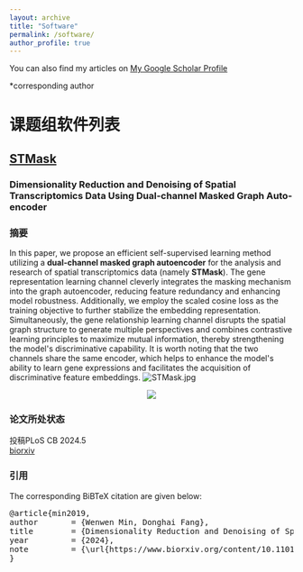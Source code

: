 ```yaml
---
layout: archive
title: "Software"
permalink: /software/
author_profile: true
---
```


You can also find my articles on [My Google Scholar Profile](https://scholar.google.com/citations?user=0Uy0GnoAAAAJ&hl=en)

\*corresponding author

# 课题组软件列表

## [STMask](https://github.com/donghaifang/STMask/tree/main)
<!-- 标题 -->
### Dimensionality Reduction and Denoising of Spatial Transcriptomics Data Using Dual-channel Masked Graph Auto-encoder
### 摘要
In this paper, we propose an efficient self-supervised learning method utilizing a **dual-channel masked graph autoencoder**  for the analysis and research of spatial transcriptomics data (namely **STMask**). The gene representation learning channel cleverly integrates the masking mechanism into the graph autoencoder, reducing feature redundancy and enhancing model robustness. Additionally, we employ the scaled cosine loss as the training objective to further stabilize the embedding representation. Simultaneously, the gene relationship learning channel disrupts the spatial graph structure to generate multiple perspectives and combines contrastive learning principles to maximize mutual information, thereby strengthening the model's discriminative capability. It is worth noting that the two channels share the same encoder, which helps to enhance the model's ability to learn gene expressions and facilitates the acquisition of discriminative feature embeddings. 
![STMask.jpg](STMask.jpg)
<!-- 论文模型图 -->
<p align="center"> 
<img src="https://github.com/wenwenmin/wenwenmin.github.io/tree/master/images/STMask.jpg">
</p>


### 论文所处状态
投稿PLoS CB 2024.5<br>
[biorxiv](https://www.biorxiv.org/content/10.1101/2024.05.30.596562v1)

### 引用
<p>The corresponding BiBTeX citation are given below:</p>
<div class="highlight-none"><div class="highlight"><pre>
@article{min2019,
author       = {Wenwen Min, Donghai Fang},
title        = {Dimensionality Reduction and Denoising of Spatial Transcriptomics Data Using Dual-channel Masked Graph Auto-encoder},
year         = {2024},
note         = {\url{https://www.biorxiv.org/content/10.1101/2024.05.30.596562v1}},
}
</pre></div>
